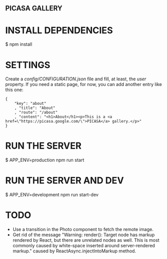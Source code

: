 PICASA GALLERY
--------------

# INSTALL DEPENDENCIES

$ npm install


# SETTINGS

Create a _config/CONFIGURATION.json_ file and fill, at least, the _user_ property.
If you need a static page, for now, you can add another entry like this one:

```
{
	"key": "about"
	, "title": "About"
	, "route": "/about"
	, "content": "<h1>About</h1><p>This is a <a href=\"https://picasa.google.com/\">PICASA</a> gallery.</p>"
}
```


# RUN THE SERVER

$ APP_ENV=production npm run start


# RUN THE SERVER AND DEV

$ APP_ENV=development npm run start-dev


# TODO

* Use a transition in the Photo component to fetch the remote image.
* Get rid of the message "Warning: render(): Target node has markup rendered by React, but there are unrelated nodes as well. This is most commonly caused by white-space inserted around server-rendered markup." caused by ReactAsync.injectIntoMarkup method.
